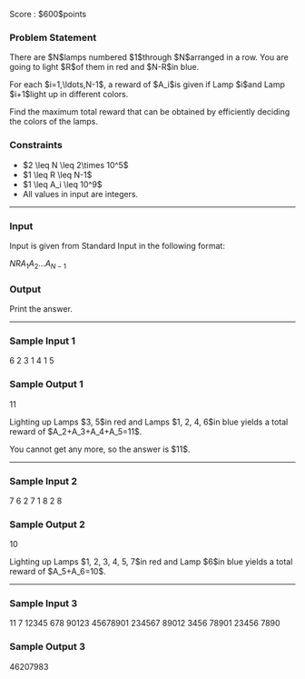 
<div>

<span>

<span>

<p>
Score : $600$points
</p>

<div>

<section>

### **Problem Statement**

<p>
There are $N$lamps numbered $1$through $N$arranged in a row. You are going to light $R$of them in red and $N-R$in blue.
</p>

<p>
For each $i=1,\ldots,N-1$, a reward of $A_i$is given if Lamp $i$and Lamp $i+1$light up in different colors.
</p>

<p>
Find the maximum total reward that can be obtained by efficiently deciding the colors of the lamps.
</p>

</section>

</div>

<div>

<section>

### **Constraints**

<ul>

<li>
$2 \leq N \leq 2\times 10^5$
</li>

<li>
$1 \leq R \leq N-1$
</li>

<li>
$1 \leq A_i \leq 10^9$
</li>

<li>
All values in input are integers.
</li>

</ul>

</section>

</div>

---

<div>

<div>

<section>

### **Input**

<p>
Input is given from Standard Input in the following format:
</p>

<div>

$N$$R$$A_1$$A_2$$\ldots$$A_{N-1}$
</div>

</section>

</div>

<div>

<section>

### **Output**

<p>
Print the answer.
</p>

</section>

</div>

</div>

---

<div>

<section>

### **Sample Input 1**

<div>

6 2
3 1 4 1 5

</div>

</section>

</div>

<div>

<section>

### **Sample Output 1**

<div>

11

</div>

<p>
Lighting up Lamps $3, 5$in red and Lamps $1, 2, 4, 6$in blue yields a total reward of $A_2+A_3+A_4+A_5=11$.
</p>

<p>
You cannot get any more, so the answer is $11$.
</p>

</section>

</div>

---

<div>

<section>

### **Sample Input 2**

<div>

7 6
2 7 1 8 2 8

</div>

</section>

</div>

<div>

<section>

### **Sample Output 2**

<div>

10

</div>

<p>
Lighting up Lamps $1, 2, 3, 4, 5, 7$in red and Lamp $6$in blue yields a total reward of $A_5+A_6=10$.
</p>

</section>

</div>

---

<div>

<section>

### **Sample Input 3**

<div>

11 7
12345 678 90123 45678901 234567 89012 3456 78901 23456 7890

</div>

</section>

</div>

<div>

<section>

### **Sample Output 3**

<div>

46207983

</div>

</section>

</div>

</span>

</span>

</div>
